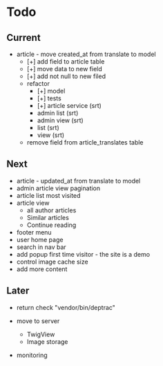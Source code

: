 # Todo

## Current

- article - move created_at from translate to model
  - [+] add field to article table
  - [+] move data to new field
  - [+] add not null to new filed
  - refactor
    - [+] model
    - [+] tests
    - [+] article service (srt)
    - admin list (srt)
    - admin view (srt)
    - list (srt)
    - view (srt)
  - remove field from article_translates table

## Next

- article - updated_at from translate to model
- admin article view pagination
- article list most visited
- article view
  - all author articles
  - Similar articles
  - Continue reading
- footer menu
- user home page
- search in nav bar
- add popup first time visitor - the site is a demo
- control image cache size
- add more content

## Later

- return check "vendor/bin/deptrac"

- move to server
  - TwigView
  - Image storage

- monitoring
